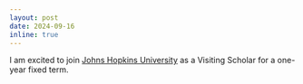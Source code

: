 ```yaml
---
layout: post
date: 2024-09-16
inline: true
---
```


I am excited to join [Johns Hopkins University](https://www.jhu.edu/) as a Visiting Scholar for a one-year fixed term.

